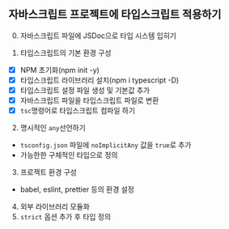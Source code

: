 ## 자바스크립트 프로젝트에 타입스크립트 적용하기

0. 자바스크립트 파일에 JSDoc으로 타입 시스템 입히기

1. 타입스크립트의 기본 환경 구성

- [x] NPM 초기화(npm init -y)
- [x] 타입스크립트 라이브러리 설치(npm i typescript -D)
- [x] 타입스크립트 설정 파일 생성 및 기본값 추가
- [x] 자바스크립트 파일을 타입스크립트 파일로 변환
- [x] `tsc`명령어로 타입스크립트 컴파일 하기

2. 명시적인 `any`선언하기

- `tsconfig.json` 파일에 `noImplicitAny` 값을 `true`로 추가
- 가능한한 구체적인 타입으로 정의

3. 프로젝트 환경 구성
- babel, eslint, prettier 등의 환경 설정

4. 외부 라이브러리 모듈화
5. `strict` 옵션 추가 후 타입 정의
